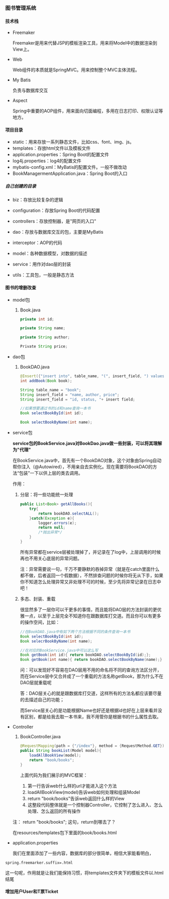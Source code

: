 ### 图书管理系统

#### 技术栈

- Freemaker

  Freemaker是用来代替JSP的模板渲染工具，用来将Model中的数据渲染到View上。

- Web 

  Web组件的本质就是SpringMVC。用来控制整个MVC主体流程。

- My Batis

  负责与数据库交互

- Aspect

  Spring中重要的AOP组件，用来面向切面编程，多用在日志打印、权限认证等地方。

#### 项目目录

- static：用来存放一系列静态文件，比如css、font、img、js。
- templates：存放html文件以及模板文件
- application.properties：Spring Boot的配置文件
- log4j.properties：log4的配置文件
- mybatis-config.xml：MyBatis的配置文件。一般不做改动
- BookManagermentApplication.java：Spring Boot的入口

##### 自己创建的目录

- biz：存放比较复杂的逻辑

- configuration：存放Spring Boot的代码配置

- controllers：存放控制器，是"网页的入口"

- dao：存放与数据库交互的包，主要是MyBatis

- interceptor：AOP的代码

- model：各种数据模型，对数据的描述

- service：用作对dao层的封装

- utils：工具包，一般是静态方法

  

#### 图书的增删改查

- model包

  1. Book.java

     ```java
     private int id;
     
     private String name;
     
     private String author;
     
     Private String price;
     ```

- dao包

  1. BookDAO.java
  
     ```java
     @Insert({"insert into", table_name, "(", insert_field, ") values (#{name},#{author},#{price})"})
     int addBook(Book book);
     
     String table_name = "book";
     String insert_field = "name, author, price";
     String insert_field = "id, status, "+ insert field;
     
     //如果想要通过书的id和name查询一本书
     Book selectBookById(int id);
     
     Book selectBookByName(int name);
     ```

- service包

  **service包的BookService.java对BookDao.java做一些封装，可以将其理解为"代理"**

  在BookService.java中，首先有一个BookDAO对象，这个对象由Spring自动帮你注入（@Autowired），不用亲自去实例化。现在需要将BookDAO的方法“包装”一下以供上层的类去调用。

  作用：

  1. 分层：将一些功能统一处理

     ```java
     public List<Book> getAllBooks(){
         try{
             return bookDAO.selectALL();
         }catch(Exception e){
             logger.errors(e);
             return null;
             /*抛出异常*/
         }
     }
     ```

     所有异常都在service层被处理掉了，并记录在了log中，上层调用的时候再也不用关心底层的异常问题。

     注：异常需要说一句，千万不要静默的吞掉异常（就是在catch里面什么都不做，后者返回一个假数据），不然排查问题的时候你将无从下手，如果你不知道怎么处理异常又非处理不可的时候，至少先将异常记录在日志中吧！

  2. 多态、封装、重载

     很显然多了一层你可以干更多的事情，而且能将DAO层的方法封装的更优雅一点，以至于上层完全不知道你在跟数据库打交道。而且你可以有更多的操作空间，比如：

     ```java
     //在BookDAO.java中有如下两个方法根据不同的条件查询一本书
     Book selectBookById(int id);
     Book selecrBookByName(int name);
     
     //在对应的BookService.java中可以这么写
     Book getBook(int id){ return bookDAO.selectBookById(id);};
     Book getBook(int name){ return bookDAO.selectBookByName(name);}
     ```

     问：可以发现好不容易在DAO层用不用的命名将不同的查询方法区分开，而在Service层中又合并成了一个重载的方法名称getBook，那为什么不在DAO层就重载呢

     答：DAO层关心的就是跟数据库打交道，这样所有的方法名都应该要尽量的去描述自己的功能；

     而Service层关心的是功能根据Name也好还是根据id也好在上层来看并没有区别，都是给我去取一本书来，我不用管你是根据书的什么属性去取。

- Controller

  1. BookController.java

     ```java
     @RequestMapping(path = {"/index"}, method = {RequestMethod.GET})
     public String bookList(Model model){
         loadAllBookView(model);
         return "book/books";
     }
     ```

     上面代码为我们展示的MVC框架：

     1. 第一行告诉web什么样的url才能进入这个方法
     2. loadAllBookView(model)告诉web如何处理和组装Model
     3. return "book/books"告诉web返回什么样的View
     4. 这整段代码整体就是一个控制器Controller，它控制了怎么进入、怎么处理、怎么返回的所有操作

  注： return "book/books"; 这句，return到哪去了？

  在resources/templates包下里面的book/books.html



- application.properties

  我们在里面添加了一些内容，数据库的部分很简单，相信大家能看明白，

```
spring.freemarker.suffix=.html
```

​	这一句呢，作用就是让我们能保持习惯，将templates文件夹下的模板文件以.html结尾


#### 增加用户User和T票Ticket
